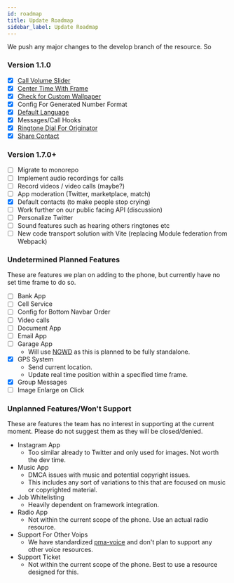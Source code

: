 ```yaml
---
id: roadmap
title: Update Roadmap
sidebar_label: Update Roadmap
---
```


We push any major changes to the develop branch of the resource. So

### Version 1.1.0

- [x] [Call Volume Slider](https://github.com/project-error/npwd/commit/85f464c6e216f83250516a2d7cdc2bc27c0f23ef)
- [x] [Center Time With Frame](https://github.com/project-error/npwd/issues/511)
- [x] [Check for Custom Wallpaper](https://github.com/project-error/npwd/commit/8a1220474ff83db5fbcc8b3056c66260f3c80f4e)
- [x] Config For Generated Number Format
- [x] [Default Language](https://github.com/project-error/npwd/issues/501)
- [x] Messages/Call Hooks
- [x] [Ringtone Dial For Originator](https://github.com/project-error/npwd/commit/071e5e65d9bc3627ad5a122bafe45feb5d06233e)
- [x] [Share Contact](https://github.com/project-error/npwd/issues/472)

### Version 1.7.0+

- [ ] Migrate to monorepo
- [ ] Implement audio recordings for calls
- [ ] Record videos / video calls (maybe?)
- [ ] App moderation (Twitter, marketplace, match)
- [x] Default contacts (to make people stop crying)
- [ ] Work further on our public facing API (discussion)
- [ ] Personalize Twitter
- [ ] Sound features such as hearing others ringtones etc
- [ ] New code transport solution with Vite (replacing Module federation from Webpack)

### Undetermined Planned Features

These are features we plan on adding to the phone, but currently have no set time frame to do so.

- [ ] Bank App
- [ ] Cell Service
- [ ] Config for Bottom Navbar Order
- [ ] Video calls
- [ ] Document App
- [ ] Email App
- [ ] Garage App
  - Will use [NGWD](https://github.com/project-error/new-garage-who-dis) as this is planned to be fully standalone.
- [x] GPS System
  - Send current location.
  - Update real time position within a specified time frame.
- [x] Group Messages
- [ ] Image Enlarge on Click

### Unplanned Features/Won't Support

These are features the team has no interest in supporting at the current moment. Please do not suggest them as they will be closed/denied.

- Instagram App
  - Too similar already to Twitter and only used for images. Not worth the dev time.
- Music App
  - DMCA issues with music and potential copyright issues.
  - This includes any sort of variations to this that are focused on music or copyrighted material.
- Job Whitelisting
  - Heavily dependent on framework integration.
- Radio App
  - Not within the current scope of the phone. Use an actual radio resource.
- Support For Other Voips
  - We have standardized [pma-voice](https://github.com/AvarianKnight/pma-voice) and don't plan to support any other voice resources.
- Support Ticket
  - Not within the current scope of the phone. Best to use a resource designed for this.

